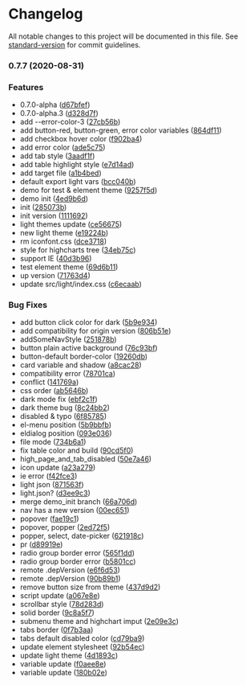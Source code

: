 # Changelog

All notable changes to this project will be documented in this file. See [standard-version](https://github.com/conventional-changelog/standard-version) for commit guidelines.

### 0.7.7 (2020-08-31)


### Features

* 0.7.0-alpha ([d67bfef](http://git.ricequant.com:7999///commit/d67bfefb4b9a43584fffc318ee6e23a5f5ac4cf0))
* 0.7.0-alpha.3 ([d328d7f](http://git.ricequant.com:7999///commit/d328d7fa84a9366d51a7df96a0f3792e529da367))
* add --error-color-3 ([27cb56b](http://git.ricequant.com:7999///commit/27cb56b1c811adf6d32cc7dbe9f784629924b836))
* add button-red, button-green, error color variables ([864df11](http://git.ricequant.com:7999///commit/864df11be797d22a526542cfef848dbfb05499da))
* add checkbox hover color ([f902ba4](http://git.ricequant.com:7999///commit/f902ba49f504e9795d00a8a625008ced408cbd79))
* add error color ([ade5c75](http://git.ricequant.com:7999///commit/ade5c7594b2f7dbd88123440a080c2786e0d1fff))
* add tab style ([3aadf1f](http://git.ricequant.com:7999///commit/3aadf1fdce620ecd2030db4e977ff8d530aa07b8))
* add table highlight style ([e7d14ad](http://git.ricequant.com:7999///commit/e7d14adb90067c439a559ef6cb5f6f63674fe853))
* add target file ([a1b4bed](http://git.ricequant.com:7999///commit/a1b4bede7afaabd10474775e4d1dd37f910ba317))
* default export light vars ([bcc040b](http://git.ricequant.com:7999///commit/bcc040b461cf92a8b04c5370296306eef0dcecf8))
* demo for test & element theme ([9257f5d](http://git.ricequant.com:7999///commit/9257f5d4c7a8a9443f3ea241bfc7fc9216ba1f21))
* demo init ([4ed9b6d](http://git.ricequant.com:7999///commit/4ed9b6dcaf592eb85627fde457d98aa19ced0319))
* init ([285073b](http://git.ricequant.com:7999///commit/285073b535f3e792cafa0b757b0139fc0c279e1c))
* init version ([1111692](http://git.ricequant.com:7999///commit/1111692fbee024b5ffb07e1c5abe98367f9da055))
* light themes update ([ce56675](http://git.ricequant.com:7999///commit/ce56675a9b404447edbaf8592ce0b3372412cdbe))
* new light theme ([e19224b](http://git.ricequant.com:7999///commit/e19224b73ab430f4d36e7d9b9571e4331ae7c615))
* rm iconfont.css ([dce3718](http://git.ricequant.com:7999///commit/dce3718554818beb7623f24bd937e4b6e77c0999))
* style for highcharts tree ([34eb75c](http://git.ricequant.com:7999///commit/34eb75cf8f8c002b5e794e85d1208359ebdf57c4))
* support IE ([40d3b96](http://git.ricequant.com:7999///commit/40d3b96d2c6f3e6822ab9b93e2a3e6cb49c1527f))
* test element theme ([69d6b11](http://git.ricequant.com:7999///commit/69d6b11bc920bf82574db39a7dfce56b3a81e170))
* up version ([71763d4](http://git.ricequant.com:7999///commit/71763d4ae9149f6da0159e6588b5ee331ffcef82))
* update src/light/index.css ([c6ecaab](http://git.ricequant.com:7999///commit/c6ecaabaaa27a0c9de3078c83db4a179a9939740))


### Bug Fixes

* add button click color for dark ([5b9e934](http://git.ricequant.com:7999///commit/5b9e93445a8a936473d3ae94c9a481a85ee57524))
* add compatibility for origin version ([806b51e](http://git.ricequant.com:7999///commit/806b51eac4a1472e3c2b35793b545c5a0c508dce))
* addSomeNavStyle ([251878b](http://git.ricequant.com:7999///commit/251878bdba292d8b50c54b35b4bad8f54ea6aaf6))
* button plain active background ([76c93bf](http://git.ricequant.com:7999///commit/76c93bf9b327dcc8330aaeb12ba374265806dc68))
* button-default border-color ([19260db](http://git.ricequant.com:7999///commit/19260db43d2f2f6356f2f4ee580b15badaa714d1))
* card variable and shadow ([a8cac28](http://git.ricequant.com:7999///commit/a8cac28012e690d8e41fa21403338aebc0bc67ec))
* compatibility error ([78701ca](http://git.ricequant.com:7999///commit/78701cab7ea23d5ddc45fcb6226de182d84083cc))
* conflict ([141769a](http://git.ricequant.com:7999///commit/141769a6f2c6976a1d5f607ca7604a1eac3d8e97))
* css order ([ab5646b](http://git.ricequant.com:7999///commit/ab5646bbe65083f96b4d821d5425ef00a6a7bda2))
* dark mode fix ([ebf2c1f](http://git.ricequant.com:7999///commit/ebf2c1f813833346fc8a0ef8571efc9989f1fc56))
* dark theme bug ([8c24bb2](http://git.ricequant.com:7999///commit/8c24bb2cf3db35a726c62b63219d92d6e663a4f2))
* disabled & typo ([6f85785](http://git.ricequant.com:7999///commit/6f85785b4919c1a5da2c81562c2eca4c634d6cbf))
* el-menu position ([5b9bbfb](http://git.ricequant.com:7999///commit/5b9bbfb8ec211b90134bf364208da53dab39d79c))
* eldialog position ([093e036](http://git.ricequant.com:7999///commit/093e0367459e63048ec75bd4469d06c4bd45114c))
* file mode ([734b6a1](http://git.ricequant.com:7999///commit/734b6a18753595f336b4fee6112e02bc64bbcea0))
* fix table color and build ([90cd5f0](http://git.ricequant.com:7999///commit/90cd5f0838d2c9815c00993dbe207bd1ec52edc3))
* high_page_and_tab_disabled ([50e7a46](http://git.ricequant.com:7999///commit/50e7a46db296a831a0090873ec33a90dcd3034d5))
* icon update ([a23a279](http://git.ricequant.com:7999///commit/a23a279cc2737de810036b62c0922fd6d7be3a70))
* ie error ([f42fce3](http://git.ricequant.com:7999///commit/f42fce3302c08d820a5fa14d00b321ad5cd0c697))
* light json ([871563f](http://git.ricequant.com:7999///commit/871563fa032259df0ce97d79b63c11bf8a82f64d))
* light.json? ([d3ee9c3](http://git.ricequant.com:7999///commit/d3ee9c392d316a732a5d9380eb83c1f98aeaaa31))
* merge demo_init branch ([66a706d](http://git.ricequant.com:7999///commit/66a706da87f51f291092c77a4c0c38077fee39ab))
* nav has a new version ([00ec651](http://git.ricequant.com:7999///commit/00ec65123b2a8e18b006e9ca4ec730c05f564d80))
* popover ([fae19c1](http://git.ricequant.com:7999///commit/fae19c1a8fe503a93510a8f77d50e23aaa550241))
* popover, popper ([2ed72f5](http://git.ricequant.com:7999///commit/2ed72f5a63e5f28f29e9e016f1c607ae3cc38bf6))
* popper, select, date-picker ([621918c](http://git.ricequant.com:7999///commit/621918cf24c0570175e2134a3f4c5691a4b473a7))
* pr ([d89919e](http://git.ricequant.com:7999///commit/d89919eb6a32711e99a6d74b72ce39edc99a4ceb))
* radio group border error ([565f1dd](http://git.ricequant.com:7999///commit/565f1dd9c9cbbd813bf2179df507a2e98943eaf4))
* radio group border error ([b5801cc](http://git.ricequant.com:7999///commit/b5801cc578aeda3c460f837cb93628dd7298cac3))
* remote .depVersion ([e6f6d53](http://git.ricequant.com:7999///commit/e6f6d530cb1ea6e323a805783565427273df5ef8))
* remote .depVersion ([90b89b1](http://git.ricequant.com:7999///commit/90b89b10249996aebe9e6ac45f12216cfb7933e2))
* remove button size from theme ([437d9d2](http://git.ricequant.com:7999///commit/437d9d21074131aa743c341882cf479320c8668a))
* script update ([a067e8e](http://git.ricequant.com:7999///commit/a067e8e82c2e69d632b4cb74e6da087cec50666c))
* scrollbar style ([78d283d](http://git.ricequant.com:7999///commit/78d283dfb8884b5092540f1d8585a0d7b2aacbbb))
* solid border ([9c8a5f7](http://git.ricequant.com:7999///commit/9c8a5f73f79a5b9bcb9cc439858372aee4ac9a6b))
* submenu theme and highchart imput ([2e09e3c](http://git.ricequant.com:7999///commit/2e09e3c6f7097f78dea1a7f1c059c0795e8fd6d0))
* tabs border ([0f7b3aa](http://git.ricequant.com:7999///commit/0f7b3aa93a21a490a934f6a0ccfb0ee88d42f009))
* tabs default disabled color ([cd79ba9](http://git.ricequant.com:7999///commit/cd79ba9dffc03eaf1d358d0b25c1eac43401661c))
* update element stylesheet ([92b54ec](http://git.ricequant.com:7999///commit/92b54ec040e47c489adc799de76e19bbc863baf4))
* update light theme ([4d1893c](http://git.ricequant.com:7999///commit/4d1893cb9706fbf2d4a45faa1fdb373950664b5d))
* variable update ([f0aee8e](http://git.ricequant.com:7999///commit/f0aee8ed365cb82391aa716cadb0db81433d6e49))
* variable update ([180b02e](http://git.ricequant.com:7999///commit/180b02e8a6f3b41033949127a0e77629e6908bad))
